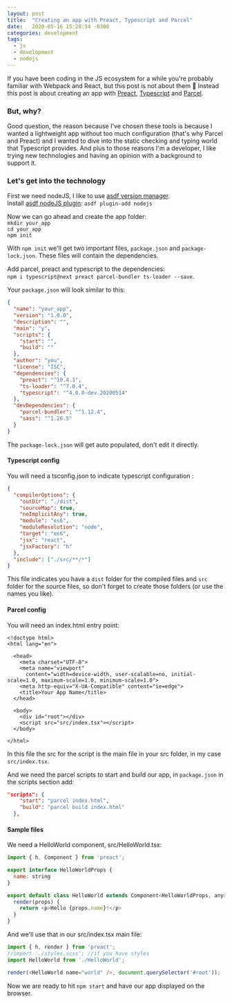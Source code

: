 ```yaml
---
layout: post
title:  "Creating an app with Preact, Typescript and Parcel"
date:   2020-05-16 15:28:54 -0300
categories: development
tags:
  - js
  - development
  - nodejs
---
```


If you have been coding in the JS ecosystem for a while you're probably familiar
with Webpack and React, but this post is not about them :troll:
Instead this post is about creating an app with [Preact](https://preactjs.com/),
[Typescript](https://www.typescriptlang.org/) and [Parcel](https://parceljs.org/).

### But, why?
Good question, the reason because I've chosen these tools is because I wanted a lightweight
app without too much configuration (that's why Parcel and Preact) and I wanted to dive into
the static checking and typing world that Typescript provides. And plus to those reasons I'm
a developer, I like trying new technologies and having an opinion with a background to
support it.

### Let's get into the technology
First we need nodeJS, I like to use [asdf version manager](https://github.com/asdf-vm/asdf).  
Install [asdf nodeJS plugin](https://github.com/asdf-vm/asdf-nodejs.git): `asdf plugin-add nodejs`

Now we can go ahead and create the app folder:  
`mkdir your_app`  
`cd your_app`  
`npm init`  

With `npm init` we'll get two important files, `package.json` and `package-lock.json`. These files will
contain the dependencies.

Add parcel, preact and typescript to the dependencies:   
`npm i typescript@next preact parcel-bundler ts-loader --save`.

Your `package.json` will look similar to this:  
```json
{
  "name": "your_app",
  "version": "1.0.0",
  "description": "",
  "main": "y",
  "scripts": {
    "start": "",
    "build": ""
  },
  "author": "you",
  "license": "ISC",
  "dependencies": {
    "preact": "^10.4.1",
    "ts-loader": "^7.0.4",
    "typescript": "^4.0.0-dev.20200514"
  },
  "devDependencies": {
    "parcel-bundler": "^1.12.4",
    "sass": "^1.26.5"
  }
}
```
The `package-lock.json` will get auto populated, don't edit it directly.

#### Typescript config
You will need a tsconfig.json to indicate typescript configuration :  
```json
{
  "compilerOptions": {
    "outDir": "./dist",
    "sourceMap": true,
    "noImplicitAny": true,
    "module": "es6",
    "moduleResolution": "node",
    "target": "es6",
    "jsx": "react",
    "jsxFactory": "h"
  },
  "include": ["./src/**/*"]
}
```
This file indicates you have a `dist` folder for the compiled files and `src` folder for the source files, so don't forget to create those folders (or use the names you like).


#### Parcel config
You will need an index.html entry point:
```
<!doctype html>
<html lang="en">

  <head>
    <meta charset="UTF-8">
    <meta name="viewport"
      content="width=device-width, user-scalable=no, initial-scale=1.0, maximum-scale=1.0, minimum-scale=1.0">
    <meta http-equiv="X-UA-Compatible" content="ie=edge">
    <title>Your App Name</title>
  </head>

  <body>
    <div id="root"></div>
    <script src="src/index.tsx"></script>
  </body>

</html>
```
In this file the src for the script is the main file in your src folder, in my case `src/index.tsx`.

And we need the parcel scripts to start and build our app, in `package.json` in the scripts section add:
```json
"scripts": {
    "start": "parcel index.html",
    "build": "parcel build index.html"
  },
```

#### Sample files
We need a HelloWorld component, src/HelloWorld.tsx:
```js
import { h, Component } from 'preact';

export interface HelloWorldProps {
  name: string
}

export default class HelloWorld extends Component<HelloWorldProps, any> {
  render(props) {
    return <p>Hello {props.name}!</p>
  }
}
```
And we'll use that in our src/index.tsx main file:
```js
import { h, render } from 'preact';
//import './styles.scss'; //if you have styles
import HelloWorld from './HelloWorld';

render(<HelloWorld name="world" />, document.querySelector('#root'));
```

Now we are ready to hit `npm start` and have our app displayed on the browser.




	


